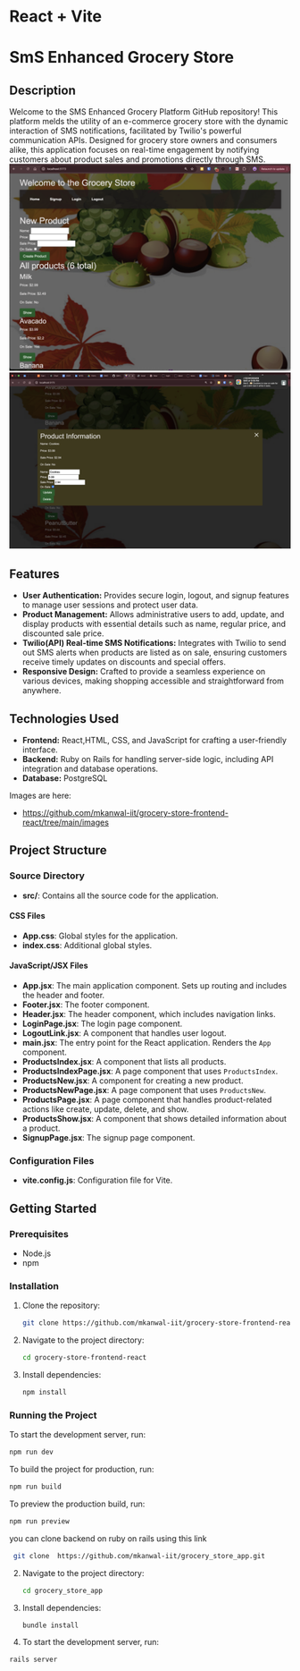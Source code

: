 # React + Vite

# SmS Enhanced Grocery Store

## Description

Welcome to the SMS Enhanced Grocery Platform GitHub repository! This platform melds the utility of an e-commerce grocery store with the dynamic interaction of SMS notifications, facilitated by Twilio's powerful communication APIs. Designed for grocery store owners and consumers alike, this application focuses on real-time engagement by notifying customers about product sales and promotions directly through SMS.
![HomePage](HomePage.png)
![SMSsender](MsgSender.png)

## Features

- **User Authentication:** Provides secure login, logout, and signup features to manage user sessions and protect user data.
- **Product Management:** Allows administrative users to add, update, and display products with essential details such as name, regular price, and discounted sale price.
- **Twilio(API) Real-time SMS Notifications:** Integrates with Twilio to send out SMS alerts when products are listed as on sale, ensuring customers receive timely updates on discounts and special offers.
- **Responsive Design:** Crafted to provide a seamless experience on various devices, making shopping accessible and straightforward from anywhere.

## Technologies Used

- **Frontend:** React,HTML, CSS, and JavaScript for crafting a user-friendly interface.
- **Backend:** Ruby on Rails for handling server-side logic, including API integration and database operations.
- **Database:** PostgreSQL

Images are here:

- https://github.com/mkanwal-iit/grocery-store-frontend-react/tree/main/images

## Project Structure

### Source Directory

- **src/**: Contains all the source code for the application.

#### CSS Files

- **App.css**: Global styles for the application.
- **index.css**: Additional global styles.

#### JavaScript/JSX Files

- **App.jsx**: The main application component. Sets up routing and includes the header and footer.
- **Footer.jsx**: The footer component.
- **Header.jsx**: The header component, which includes navigation links.
- **LoginPage.jsx**: The login page component.
- **LogoutLink.jsx**: A component that handles user logout.
- **main.jsx**: The entry point for the React application. Renders the `App` component.
- **ProductsIndex.jsx**: A component that lists all products.
- **ProductsIndexPage.jsx**: A page component that uses `ProductsIndex`.
- **ProductsNew.jsx**: A component for creating a new product.
- **ProductsNewPage.jsx**: A page component that uses `ProductsNew`.
- **ProductsPage.jsx**: A page component that handles product-related actions like create, update, delete, and show.
- **ProductsShow.jsx**: A component that shows detailed information about a product.
- **SignupPage.jsx**: The signup page component.

### Configuration Files

- **vite.config.js**: Configuration file for Vite.

## Getting Started

### Prerequisites

- Node.js
- npm

### Installation

1. Clone the repository:

   ```sh
   git clone https://github.com/mkanwal-iit/grocery-store-frontend-react.git

   ```

2. Navigate to the project directory:
   ```sh
   cd grocery-store-frontend-react
   ```
3. Install dependencies:
   ```sh
   npm install
   ```

### Running the Project

To start the development server, run:

```sh
npm run dev
```

To build the project for production, run:

```sh
npm run build
```

To preview the production build, run:

```sh
npm run preview
```

you can clone backend on ruby on rails using this link

```sh
 git clone  https://github.com/mkanwal-iit/grocery_store_app.git
```

2. Navigate to the project directory:
   ```sh
   cd grocery_store_app
   ```
3. Install dependencies:
   ```sh
   bundle install
   ```
4. To start the development server, run:

```sh
rails server
```
